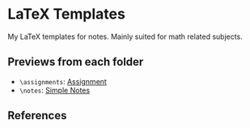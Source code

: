 # LaTeX Templates
My LaTeX templates for notes. Mainly suited for math related subjects.

## Previews from each folder
* `\assignments`: [Assignment](<https://github.com/JesusGonzalezAbril/tex-templates/blob/main/assignments/assignment.pdf?raw=true>)
* `\notes`: [Simple Notes](<https://github.com/JesusGonzalezAbril/tex-templates/blob/main/notes/simple-notes.pdf?raw=true>)

## References
